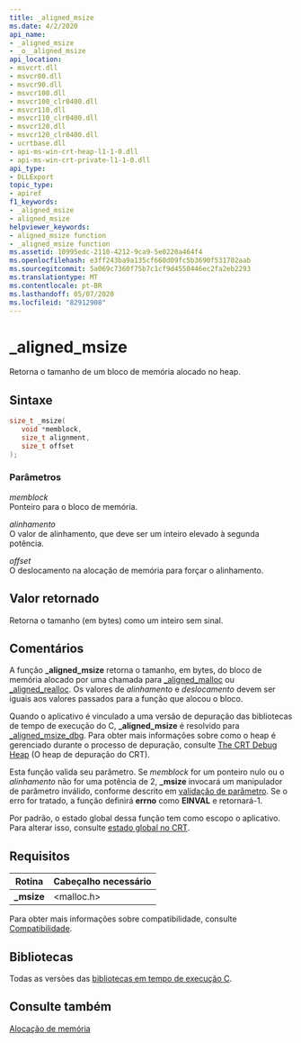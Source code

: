 ```yaml
---
title: _aligned_msize
ms.date: 4/2/2020
api_name:
- _aligned_msize
- _o__aligned_msize
api_location:
- msvcrt.dll
- msvcr80.dll
- msvcr90.dll
- msvcr100.dll
- msvcr100_clr0400.dll
- msvcr110.dll
- msvcr110_clr0400.dll
- msvcr120.dll
- msvcr120_clr0400.dll
- ucrtbase.dll
- api-ms-win-crt-heap-l1-1-0.dll
- api-ms-win-crt-private-l1-1-0.dll
api_type:
- DLLExport
topic_type:
- apiref
f1_keywords:
- _aligned_msize
- aligned_msize
helpviewer_keywords:
- aligned_msize function
- _aligned_msize function
ms.assetid: 10995edc-2110-4212-9ca9-5e0220a464f4
ms.openlocfilehash: e3ff243ba9a135cf660d09fc5b3690f531702aab
ms.sourcegitcommit: 5a069c7360f75b7c1cf9d4550446ec2fa2eb2293
ms.translationtype: MT
ms.contentlocale: pt-BR
ms.lasthandoff: 05/07/2020
ms.locfileid: "82912908"
---
```

# <a name="_aligned_msize"></a>_aligned_msize

Retorna o tamanho de um bloco de memória alocado no heap.

## <a name="syntax"></a>Sintaxe

```C
size_t _msize(
   void *memblock,
   size_t alignment,
   size_t offset
);
```

### <a name="parameters"></a>Parâmetros

*memblock*<br/>
Ponteiro para o bloco de memória.

*alinhamento*<br/>
O valor de alinhamento, que deve ser um inteiro elevado à segunda potência.

*offset*<br/>
O deslocamento na alocação de memória para forçar o alinhamento.

## <a name="return-value"></a>Valor retornado

Retorna o tamanho (em bytes) como um inteiro sem sinal.

## <a name="remarks"></a>Comentários

A função **_aligned_msize** retorna o tamanho, em bytes, do bloco de memória alocado por uma chamada para [_aligned_malloc](aligned-malloc.md) ou [_aligned_realloc](aligned-realloc.md). Os valores de *alinhamento* e *deslocamento* devem ser iguais aos valores passados para a função que alocou o bloco.

Quando o aplicativo é vinculado a uma versão de depuração das bibliotecas de tempo de execução do C, **_aligned_msize** é resolvido para [_aligned_msize_dbg](aligned-msize-dbg.md). Para obter mais informações sobre como o heap é gerenciado durante o processo de depuração, consulte [The CRT Debug Heap](/visualstudio/debugger/crt-debug-heap-details) (O heap de depuração do CRT).

Esta função valida seu parâmetro. Se *memblock* for um ponteiro nulo ou o *alinhamento* não for uma potência de 2, **_msize** invocará um manipulador de parâmetro inválido, conforme descrito em [validação de parâmetro](../../c-runtime-library/parameter-validation.md). Se o erro for tratado, a função definirá **errno** como **EINVAL** e retornará-1.

Por padrão, o estado global dessa função tem como escopo o aplicativo. Para alterar isso, consulte [estado global no CRT](../global-state.md).

## <a name="requirements"></a>Requisitos

|Rotina|Cabeçalho necessário|
|-------------|---------------------|
|**_msize**|\<malloc.h>|

Para obter mais informações sobre compatibilidade, consulte [Compatibilidade](../../c-runtime-library/compatibility.md).

## <a name="libraries"></a>Bibliotecas

Todas as versões das [bibliotecas em tempo de execução C](../../c-runtime-library/crt-library-features.md).

## <a name="see-also"></a>Consulte também

[Alocação de memória](../../c-runtime-library/memory-allocation.md)<br/>

